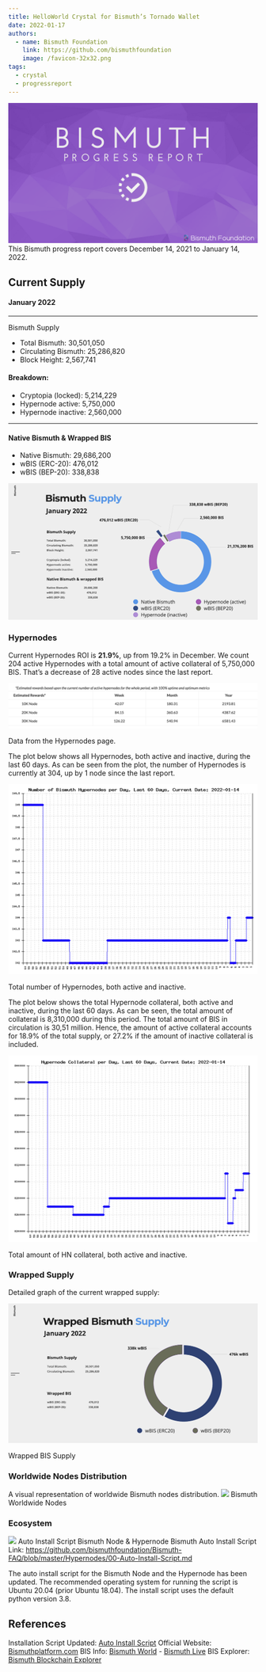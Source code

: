```yaml
---
title: HelloWorld Crystal for Bismuth’s Tornado Wallet
date: 2022-01-17
authors:
  - name: Bismuth Foundation
    link: https://github.com/bismuthfoundation
    image: /favicon-32x32.png
tags:
  - crystal
  - progressreport
---
```

![](/images/pr/2022-01-17/bis-progress-report-001.png)
This Bismuth progress report covers December 14, 2021 to January 14, 2022.
<!--more-->

## Current Supply  
#### January 2022
--- 
Bismuth Supply
* Total Bismuth: 30,501,050
* Circulating Bismuth: 25,286,820
* Block Height: 2,567,741

#### Breakdown:

* Cryptopia (locked): 5,214,229
* Hypernode active: 5,750,000
* Hypernode inactive: 2,560,000
---
#### Native Bismuth & Wrapped BIS
* Native Bismuth: 29,686,200
* wBIS (ERC-20): 476,012
* wBIS (BEP-20): 338,838

![](/images/pr/2022-01-17/bis-progress-report-002.png)

### Hypernodes
Current Hypernodes ROI is **21.9%**, up from 19.2% in December. We count 204 active Hypernodes with a total amount of active collateral of 5,750,000 BIS. That’s a decrease of 28 active nodes since the last report.

![](/images/pr/2022-01-17/bis-progress-report-003.png)

Data from the Hypernodes page.

The plot below shows all Hypernodes, both active and inactive, during the last 60 days. As can be seen from the plot, the number of Hypernodes is currently at 304, up by 1 node since the last report.

![](/images/pr/2022-01-17/bis-progress-report-004.png)

Total number of Hypernodes, both active and inactive.

The plot below shows the total Hypernode collateral, both active and inactive, during the last 60 days. As can be seen, the total amount of collateral is 8,310,000 during this period. The total amount of BIS in circulation is 30,51 million. Hence, the amount of active collateral accounts for 18.9% of the total supply, or 27.2% if the amount of inactive collateral is included.

![](/images/pr/2022-01-17/bis-progress-report-005.png)

Total amount of HN collateral, both active and inactive.

### Wrapped Supply
Detailed graph of the current wrapped supply:

![](/images/pr/2022-01-17/bis-progress-report-006.png)

Wrapped BIS Supply

### Worldwide Nodes Distribution
A visual representation of worldwide Bismuth nodes distribution.
![](/images/pr/2022-01-17/bis-progress-report-007.png)
Bismuth Worldwide Nodes

### Ecosystem
![](/images/pr/2022-01-17/bis-progress-report-008.png)
Auto Install Script Bismuth Node & Hypernode
Bismuth Auto Install Script Link:
https://github.com/bismuthfoundation/Bismuth-FAQ/blob/master/Hypernodes/00-Auto-Install-Script.md

The auto install script for the Bismuth Node and the Hypernode has been updated. The recommended operating system for running the script is Ubuntu 20.04 (prior Ubuntu 18.04). The install script uses the default python version 3.8.


## References
Installation Script Updated: [Auto Install Script](https://github.com/bismuthfoundation/Bismuth-FAQ/blob/master/Hypernodes/00-Auto-Install-Script.md)
Official Website: [Bismuthplatform.com](https://bismuthplatform.com)
BIS Info: [Bismuth World](https://bismuth.world/) - [Bismuth Live](https://bismuth.live/)
BIS Explorer: [Bismuth Blockchain Explorer](htpps://bismuth.im)



